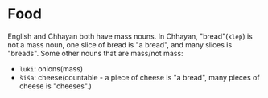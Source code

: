 # Food
English and Chhayan both have mass nouns. In Chhayan, "bread"(`kleṕ`) is not a mass noun, one slice of bread is "a bread", and many slices is "breads". Some other nouns that are mass/not mass:
+ `luki`: onions(mass)
+ `s̀iśa`: cheese(countable - a piece of cheese is "a bread", many pieces of cheese is "cheeses".)

